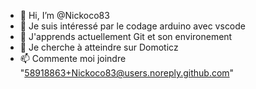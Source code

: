 - 👋 Hi, I’m @Nickoco83
- 👀 Je suis intéressé par le codage arduino avec vscode
- 🌱 J'apprends actuellement Git et son environement
- 💞️ Je cherche à atteindre sur Domoticz
- 📫 Commente moi joindre "58918863+Nickoco83@users.noreply.github.com"

<!---
Nickoco83/Nickoco83 is a ✨ special ✨ repository because its `README.md` (this file) appears on your GitHub profile.
You can click the Preview link to take a look at your changes.
--->
